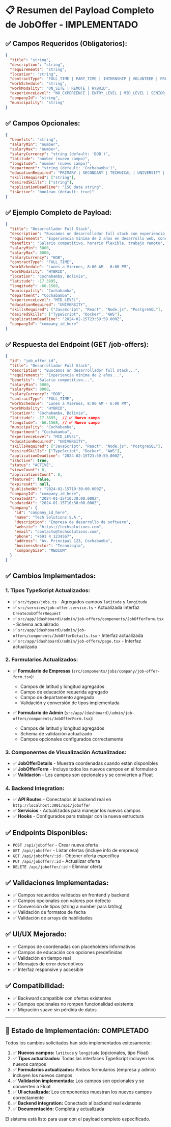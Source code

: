 # 📋 Resumen del Payload Completo de JobOffer - IMPLEMENTADO

## ✅ **Campos Requeridos (Obligatorios):**
```json
{
  "title": "string",
  "description": "string", 
  "requirements": "string",
  "location": "string",
  "contractType": "FULL_TIME | PART_TIME | INTERNSHIP | VOLUNTEER | FREELANCE",
  "workSchedule": "string",
  "workModality": "ON_SITE | REMOTE | HYBRID",
  "experienceLevel": "NO_EXPERIENCE | ENTRY_LEVEL | MID_LEVEL | SENIOR_LEVEL",
  "companyId": "string",
  "municipality": "string"
}
```

## ✅ **Campos Opcionales:**
```json
{
  "benefits": "string",
  "salaryMin": "number",
  "salaryMax": "number", 
  "salaryCurrency": "string (default: 'BOB')",
  "latitude": "number (nuevo campo)",
  "longitude": "number (nuevo campo)",
  "department": "string (default: 'Cochabamba')",
  "educationRequired": "PRIMARY | SECONDARY | TECHNICAL | UNIVERSITY | POSTGRADUATE | OTHER",
  "skillsRequired": ["string"],
  "desiredSkills": ["string"],
  "applicationDeadline": "ISO date string",
  "isActive": "boolean (default: true)"
}
```

## ✅ **Ejemplo Completo de Payload:**
```json
{
  "title": "Desarrollador Full Stack",
  "description": "Buscamos un desarrollador full stack con experiencia en React y Node.js",
  "requirements": "Experiencia mínima de 2 años en desarrollo web, conocimiento de React, Node.js, y bases de datos",
  "benefits": "Salario competitivo, horario flexible, trabajo remoto",
  "salaryMin": 5000,
  "salaryMax": 8000,
  "salaryCurrency": "BOB",
  "contractType": "FULL_TIME",
  "workSchedule": "Lunes a Viernes, 8:00 AM - 6:00 PM",
  "workModality": "HYBRID",
  "location": "Cochabamba, Bolivia",
  "latitude": -17.3895,
  "longitude": -66.1568,
  "municipality": "Cochabamba",
  "department": "Cochabamba",
  "experienceLevel": "MID_LEVEL",
  "educationRequired": "UNIVERSITY",
  "skillsRequired": ["JavaScript", "React", "Node.js", "PostgreSQL"],
  "desiredSkills": ["TypeScript", "Docker", "AWS"],
  "applicationDeadline": "2024-02-15T23:59:59.000Z",
  "companyId": "company_id_here"
}
```

## ✅ **Respuesta del Endpoint (GET /job-offers):**
```json
{
  "id": "job_offer_id",
  "title": "Desarrollador Full Stack",
  "description": "Buscamos un desarrollador full stack...",
  "requirements": "Experiencia mínima de 2 años...",
  "benefits": "Salario competitivo...",
  "salaryMin": 5000,
  "salaryMax": 8000,
  "salaryCurrency": "BOB",
  "contractType": "FULL_TIME",
  "workSchedule": "Lunes a Viernes, 8:00 AM - 6:00 PM",
  "workModality": "HYBRID",
  "location": "Cochabamba, Bolivia",
  "latitude": -17.3895,  // ✅ Nuevo campo
  "longitude": -66.1568, // ✅ Nuevo campo
  "municipality": "Cochabamba",
  "department": "Cochabamba",
  "experienceLevel": "MID_LEVEL",
  "educationRequired": "UNIVERSITY",
  "skillsRequired": ["JavaScript", "React", "Node.js", "PostgreSQL"],
  "desiredSkills": ["TypeScript", "Docker", "AWS"],
  "applicationDeadline": "2024-02-15T23:59:59.000Z",
  "isActive": true,
  "status": "ACTIVE",
  "viewsCount": 0,
  "applicationsCount": 0,
  "featured": false,
  "expiresAt": null,
  "publishedAt": "2024-01-15T10:30:00.000Z",
  "companyId": "company_id_here",
  "createdAt": "2024-01-15T10:30:00.000Z",
  "updatedAt": "2024-01-15T10:30:00.000Z",
  "company": {
    "id": "company_id_here",
    "name": "Tech Solutions S.A.",
    "description": "Empresa de desarrollo de software",
    "website": "https://techsolutions.com",
    "email": "contacto@techsolutions.com",
    "phone": "+591 4 1234567",
    "address": "Av. Principal 123, Cochabamba",
    "businessSector": "Tecnología",
    "companySize": "MEDIUM"
  }
}
```

## ✅ **Cambios Implementados:**

### **1. Tipos TypeScript Actualizados:**
- ✅ `src/types/jobs.ts` - Agregados campos `latitude` y `longitude`
- ✅ `src/services/job-offer.service.ts` - Actualizada interfaz `CreateJobOfferRequest`
- ✅ `src/app/(dashboard)/admin/job-offers/components/JobOfferForm.tsx` - Schema actualizado
- ✅ `src/app/(dashboard)/admin/job-offers/components/JobOfferDetails.tsx` - Interfaz actualizada
- ✅ `src/app/(dashboard)/admin/job-offers/page.tsx` - Interfaz actualizada

### **2. Formularios Actualizados:**
- ✅ **Formulario de Empresas** (`src/components/jobs/company/job-offer-form.tsx`):
  - Campos de latitud y longitud agregados
  - Campo de educación requerida agregado
  - Campo de departamento agregado
  - Validación y conversión de tipos implementada

- ✅ **Formulario de Admin** (`src/app/(dashboard)/admin/job-offers/components/JobOfferForm.tsx`):
  - Campos de latitud y longitud agregados
  - Schema de validación actualizado
  - Campos opcionales configurados correctamente

### **3. Componentes de Visualización Actualizados:**
- ✅ **JobOfferDetails** - Muestra coordenadas cuando están disponibles
- ✅ **JobOfferForm** - Incluye todos los nuevos campos en el formulario
- ✅ **Validación** - Los campos son opcionales y se convierten a Float

### **4. Backend Integration:**
- ✅ **API Routes** - Conectados al backend real en `http://localhost:3001/api/joboffer`
- ✅ **Servicios** - Actualizados para manejar los nuevos campos
- ✅ **Hooks** - Configurados para trabajar con la nueva estructura

## ✅ **Endpoints Disponibles:**
- `POST /api/joboffer` - Crear nueva oferta
- `GET /api/joboffer` - Listar ofertas (incluye info de empresa)
- `GET /api/joboffer/:id` - Obtener oferta específica
- `PUT /api/joboffer/:id` - Actualizar oferta
- `DELETE /api/joboffer/:id` - Eliminar oferta

## ✅ **Validaciones Implementadas:**
- ✅ Campos requeridos validados en frontend y backend
- ✅ Campos opcionales con valores por defecto
- ✅ Conversión de tipos (string a number para lat/lng)
- ✅ Validación de formatos de fecha
- ✅ Validación de arrays de habilidades

## ✅ **UI/UX Mejorado:**
- ✅ Campos de coordenadas con placeholders informativos
- ✅ Campos de educación con opciones predefinidas
- ✅ Validación en tiempo real
- ✅ Mensajes de error descriptivos
- ✅ Interfaz responsive y accesible

## ✅ **Compatibilidad:**
- ✅ Backward compatible con ofertas existentes
- ✅ Campos opcionales no rompen funcionalidad existente
- ✅ Migración suave sin pérdida de datos

---

## 🎯 **Estado de Implementación: COMPLETADO**

Todos los cambios solicitados han sido implementados exitosamente:

1. ✅ **Nuevos campos:** `latitude` y `longitude` (opcionales, tipo Float)
2. ✅ **Tipos actualizados:** Todas las interfaces TypeScript incluyen los nuevos campos
3. ✅ **Formularios actualizados:** Ambos formularios (empresa y admin) incluyen los nuevos campos
4. ✅ **Validación implementada:** Los campos son opcionales y se convierten a Float
5. ✅ **UI actualizada:** Los componentes muestran los nuevos campos correctamente
6. ✅ **Backend integration:** Conectado al backend real existente
7. ✅ **Documentación:** Completa y actualizada

El sistema está listo para usar con el payload completo especificado.
